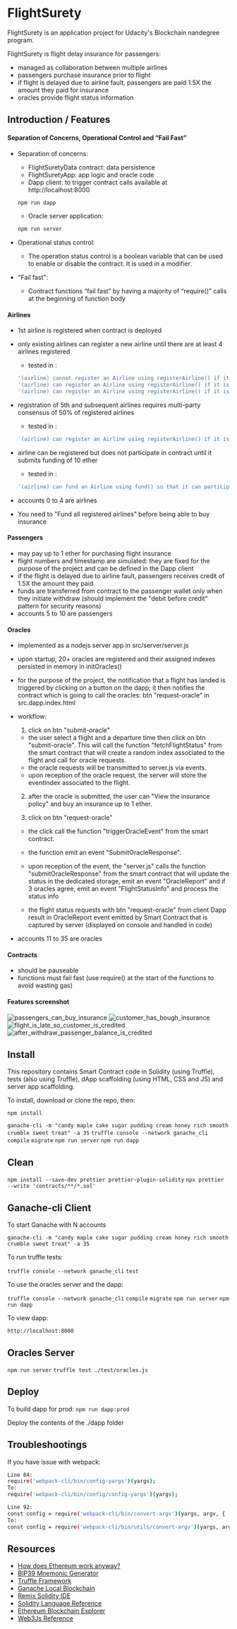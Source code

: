# FlightSurety

FlightSurety is an application project for Udacity's Blockchain nandegree program.

FlightSurety is flight delay insurance for passengers:

- managed as collaboration between multiple airlines
- passengers purchase insurance prior to flight
- if flight is delayed due to airline fault, passengers are paid 1.5X the amount they paid for insurance
- oracles provide flight status information

## Introduction / Features

#### Separation of Concerns, Operational Control and “Fail Fast”

- Separation of concerns:

  - FlightSuretyData contract: data persistence
  - FlightSuretyApp: app logic and oracle code
  - Dapp client: to trigger contract calls available at http://localhost:8000

  ```bash
  npm run dapp
  ```

  - Oracle server application:

  ```bash
  npm run server
  ```

- Operational status control:

  - The operation status control is a boolean variable that can be used to enable or disable the contract. It is used in a modifier.

- "Fail fast":
  - Contract functions “fail fast” by having a majority of “require()” calls at the beginning of function body

#### Airlines

- 1st airline is registered when contract is deployed
- only existing airlines can register a new airline until there are at least 4 airlines registered
  - tested in :
  ```bash
  '(airline) cannot register an Airline using registerAirline() if it is not registered'
  '(airline) can register an Airline using registerAirline() if it is registered but not funded'
  '(airline) can register an Airline using registerAirline() if it is registered and funded'
  ```
- registration of 5th and subsequent airlines requires multi-party consensus of 50% of registered airlines
  - tested in :
  ```bash
  '(airline) can register an Airline using registerAirline() if it is registered and funded using multisig once there are more than 4 airlines'
  ```
- airline can be registered but does not participate in contract until it submits funding of 10 ether
  - tested in :
  ```bash
  '(airline) can fund an Airline using fund() so that it can participate in the contract'
  ```
- accounts 0 to 4 are airlines

- You need to "Fund all registered airlines" before being able to buy insurance

#### Passengers

- may pay up to 1 ether for purchasing flight insurance
- flight numbers and timestamp are simulated: they are fixed for the purpose of the project and can be defined in the Dapp client
- if the flight is delayed due to airline fault, passengers receives credit of 1.5X the amount they paid
- funds are transferred from contract to the passenger wallet only when they initiate withdraw (should implement the "debit before credit" pattern for security reasons)
- accounts 5 to 10 are passengers

#### Oracles

- implemented as a nodejs server app in src/server/server.js
- upon startup, 20+ oracles are registered and their assigned indexes persisted in memory in initOracles()
- for the purpose of the project, the notification that a flight has landed is triggered by clicking on a button on the dapp; it then notifies the contract which is going to call the oracles: btn "request-oracle" in src.dapp.index.html
- workflow:

  1. click on btn "submit-oracle"

  - the user select a flight and a departure time then click on btn "submit-oracle". This will call the function "fetchFlightStatus" from the smart contract that will create a random index associated to the flight and call for oracle requests.
  - the oracle requests will be transmitted to server.js via events.
  - upon reception of the oracle request, the server will store the eventIndex associated to the flight.

  2. after the oracle is submitted, the user can "View the insurance policy" and buy an insurance up to 1 ether.

  3. click on btn "request-oracle"

  - the click call the function "triggerOracleEvent" from the smart contract.
  - the function emit an event "SubmitOracleResponse".
  - upon reception of the event, the "server.js" calls the function "submitOracleResponse" from the smart contract that will update the status in the dedicated storage, emit an event "OracleReport" and if 3 oracles agree, emit an event "FlightStatusInfo" and process the status info

  - the flight status requests with btn "request-oracle" from client Dapp result in OracleReport event emitted by Smart Contract that is captured by server (displayed on console and handled in code)

- accounts 11 to 35 are oracles

#### Contracts

- should be pauseable
- functions must fail fast (use require() at the start of the functions to avoid wasting gas)

#### Features screenshot

![passengers_can_buy_insurance](resources/passengers_can_buy_insurance.PNG)
![customer_has_bough_insurance](resources/customer_has_bough_insurance.PNG)
![flight_is_late_so_customer_is_credited](resources/flight_is_late_so_customer_is_credited.PNG)
![after_withdraw_passenger_balance_is_credited](resources/after_withdraw_passenger_balance_is_credited.PNG)


## Install

This repository contains Smart Contract code in Solidity (using Truffle), tests (also using Truffle), dApp scaffolding (using HTML, CSS and JS) and server app scaffolding.

To install, download or clone the repo, then:

`npm install`

`ganache-cli -m "candy maple cake sugar pudding cream honey rich smooth crumble sweet treat" -a 35`
`truffle console --network ganache_cli`
`compile`
`migrate`
`npm run server`
`npm run dapp`

## Clean

`npm install --save-dev prettier prettier-plugin-solidity`
`npx prettier --write 'contracts/**/*.sol'`

## Ganache-cli Client

To start Ganache with N accounts

`ganache-cli -m "candy maple cake sugar pudding cream honey rich smooth crumble sweet treat" -a 35`

To run truffle tests:

`truffle console --network ganache_cli`
`test`

To use the oracles server and the dapp:

`truffle console --network ganache_cli`
`compile`
`migrate`
`npm run server`
`npm run dapp`

To view dapp:

`http://localhost:8000`

## Oracles Server

`npm run server`
`truffle test ./test/oracles.js`

## Deploy

To build dapp for prod:
`npm run dapp:prod`

Deploy the contents of the ./dapp folder

## Troubleshootings

If you have issue with webpack:

```bash
Line 84:
require('webpack-cli/bin/config-yargs')(yargs);
To:
require('webpack-cli/bin/config/config-yargs')(yargs);

Line 92:
const config = require('webpack-cli/bin/convert-argv')(yargs, argv, {
To:
const config = require('webpack-cli/bin/utils/convert-argv')(yargs, argv, {
```

## Resources

- [How does Ethereum work anyway?](https://medium.com/@preethikasireddy/how-does-ethereum-work-anyway-22d1df506369)
- [BIP39 Mnemonic Generator](https://iancoleman.io/bip39/)
- [Truffle Framework](http://truffleframework.com/)
- [Ganache Local Blockchain](http://truffleframework.com/ganache/)
- [Remix Solidity IDE](https://remix.ethereum.org/)
- [Solidity Language Reference](http://solidity.readthedocs.io/en/v0.4.24/)
- [Ethereum Blockchain Explorer](https://etherscan.io/)
- [Web3Js Reference](https://github.com/ethereum/wiki/wiki/JavaScript-API)
